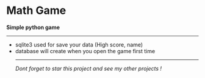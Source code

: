  # Math Game
**Simple python game** <hr>
* sqlite3 used for save your data (High score, name) 
* database will create when you open the game first time<hr>
<i>Dont forget to star this project and see my other projects ! </i>
